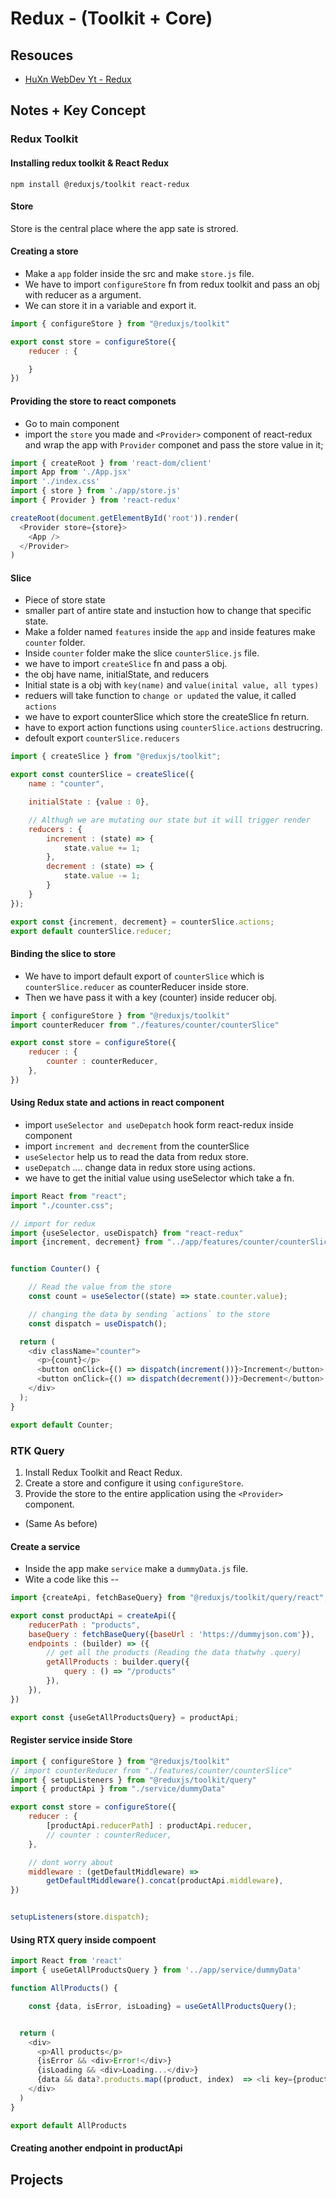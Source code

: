 # Redux - (Toolkit + Core)

## Resouces 
- [HuXn WebDev Yt - Redux](https://www.youtube.com/watch?v=CI8VeG0GI-M)


## Notes + Key Concept

### Redux Toolkit

#### Installing redux toolkit & React Redux
```
npm install @reduxjs/toolkit react-redux
```
#### Store
Store is the central place where the app sate is strored. 

#### Creating a store
- Make a `app` folder inside the src and make `store.js` file.
- We have to import `configureStore` fn from redux toolkit and pass an obj with reducer as a argument.
- We can store it in a variable and export it.

```js
import { configureStore } from "@reduxjs/toolkit"

export const store = configureStore({
    reducer : {

    }
})
```
#### Providing the store to react componets 
- Go to main component
- import the `store` you made and `<Provider>` component of react-redux and wrap the app with `Provider` componet and pass the store value in it;
```js
import { createRoot } from 'react-dom/client'
import App from './App.jsx'
import './index.css'
import { store } from './app/store.js'
import { Provider } from 'react-redux'

createRoot(document.getElementById('root')).render(
  <Provider store={store}>
    <App />
  </Provider>
)

```

#### Slice
- Piece of store state
- smaller part of antire state and instuction how to change that specific state.
- Make a folder named `features` inside the `app` and inside features make `counter` folder.
- Inside `counter` folder make the slice `counterSlice.js` file.
- we have to import `createSlice` fn and pass a obj.
- the obj have name, initialState, and reducers
- Initial state is a obj with `key(name)` and `value(inital value, all types)`
- reduers will take function to `change or updated` the value, it called `actions`
- we have to export counterSlice which store the createSlice fn return.
- have to export action functions using `counterSlice.actions` destrucring.
- defoult export `counterSlice.reducers`

```js
import { createSlice } from "@reduxjs/toolkit";

export const counterSlice = createSlice({
    name : "counter",

    initialState : {value : 0},

    // Althugh we are mutating our state but it will trigger render
    reducers : {
        increment : (state) => {
            state.value += 1;
        },
        decrement : (state) => {
            state.value -= 1;
        }
    }
});

export const {increment, decrement} = counterSlice.actions;
export default counterSlice.reducer;
```

#### Binding the slice to store
- We have to import default export of `counterSlice` which is `counterSlice.reducer` as counterReducer inside store.
- Then we have pass it with a key (counter) inside reducer obj.

```js
import { configureStore } from "@reduxjs/toolkit"
import counterReducer from "./features/counter/counterSlice"

export const store = configureStore({
    reducer : {
        counter : counterReducer,
    },
})
```

#### Using Redux state and actions in react component
- import `useSelector and useDepatch` hook form react-redux inside component
- import `increment and decrement` from the counterSlice
- `useSelector` help us to read the data from redux store.
- `useDepatch` .... change data in redux store using actions.
- we have to get the initial value using useSelector which take a fn.


```js
import React from "react";
import "./counter.css";

// import for redux
import {useSelector, useDispatch} from "react-redux"
import {increment, decrement} from "../app/features/counter/counterSlice"


function Counter() {

    // Read the value from the store
    const count = useSelector((state) => state.counter.value);

    // changing the data by sending `actions` to the store
    const dispatch = useDispatch();

  return (
    <div className="counter">
      <p>{count}</p>
      <button onClick={() => dispatch(increment())}>Increment</button>
      <button onClick={() => dispatch(decrement())}>Decrement</button>
    </div>
  );
}

export default Counter;

```
### RTK Query
1. Install Redux Toolkit and React Redux.
2. Create a store and configure it using `configureStore`.
3. Provide the store to the entire application using the `<Provider>` component.
- (Same As before)

#### Create a service 
- Inside the app make `service` make a `dummyData.js` file.
- Wite a code like this --
```js
import {createApi, fetchBaseQuery} from "@reduxjs/toolkit/query/react";

export const productApi = createApi({
    reducerPath : "products",
    baseQuery : fetchBaseQuery({baseUrl : 'https://dummyjson.com'}),
    endpoints : (builder) => ({
        // get all the products (Reading the data thatwhy .query)
        getAllProducts : builder.query({
            query : () => "/products"
        }),
    }),
})

export const {useGetAllProductsQuery} = productApi;
```

#### Register service inside Store
```js
import { configureStore } from "@reduxjs/toolkit"
// import counterReducer from "./features/counter/counterSlice"
import { setupListeners } from "@reduxjs/toolkit/query"
import { productApi } from "./service/dummyData"

export const store = configureStore({
    reducer : {
        [productApi.reducerPath] : productApi.reducer,
        // counter : counterReducer,
    },

    // dont worry about
    middleware : (getDefaultMiddleware) => 
        getDefaultMiddleware().concat(productApi.middleware),
})


setupListeners(store.dispatch);
```
#### Using RTX query inside compoent 
```js
import React from 'react'
import { useGetAllProductsQuery } from '../app/service/dummyData'

function AllProducts() {

    const {data, isError, isLoading} = useGetAllProductsQuery();


  return (
    <div>
      <p>All products</p>
      {isError && <div>Error!</div>}
      {isLoading && <div>Loading...</div>}
      {data && data?.products.map((product, index)  => <li key={product.id || index}>{product?.title}</li>)}
    </div>
  )
}

export default AllProducts

```
#### Creating another endpoint in productApi


## Projects